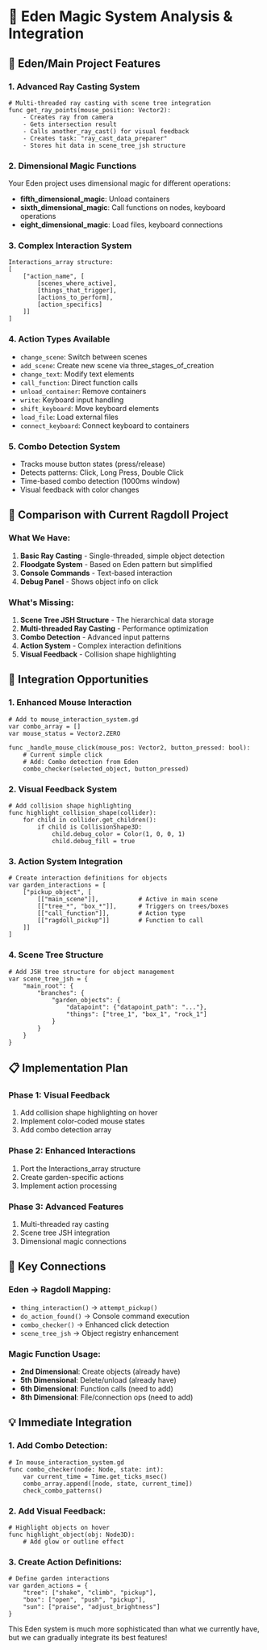 # 🔮 Eden Magic System Analysis & Integration

## 🎯 Eden/Main Project Features

### 1. **Advanced Ray Casting System**
```gdscript
# Multi-threaded ray casting with scene tree integration
func get_ray_points(mouse_position: Vector2):
    - Creates ray from camera
    - Gets intersection result
    - Calls another_ray_cast() for visual feedback
    - Creates task: "ray_cast_data_preparer"
    - Stores hit data in scene_tree_jsh structure
```

### 2. **Dimensional Magic Functions**
Your Eden project uses dimensional magic for different operations:
- **fifth_dimensional_magic**: Unload containers
- **sixth_dimensional_magic**: Call functions on nodes, keyboard operations
- **eight_dimensional_magic**: Load files, keyboard connections

### 3. **Complex Interaction System**
```gdscript
Interactions_array structure:
[
    ["action_name", [
        [scenes_where_active],
        [things_that_trigger],
        [actions_to_perform],
        [action_specifics]
    ]]
]
```

### 4. **Action Types Available**
- `change_scene`: Switch between scenes
- `add_scene`: Create new scene via three_stages_of_creation
- `change_text`: Modify text elements
- `call_function`: Direct function calls
- `unload_container`: Remove containers
- `write`: Keyboard input handling
- `shift_keyboard`: Move keyboard elements
- `load_file`: Load external files
- `connect_keyboard`: Connect keyboard to containers

### 5. **Combo Detection System**
- Tracks mouse button states (press/release)
- Detects patterns: Click, Long Press, Double Click
- Time-based combo detection (1000ms window)
- Visual feedback with color changes

## 🔄 Comparison with Current Ragdoll Project

### What We Have:
1. **Basic Ray Casting** - Single-threaded, simple object detection
2. **Floodgate System** - Based on Eden pattern but simplified
3. **Console Commands** - Text-based interaction
4. **Debug Panel** - Shows object info on click

### What's Missing:
1. **Scene Tree JSH Structure** - The hierarchical data storage
2. **Multi-threaded Ray Casting** - Performance optimization
3. **Combo Detection** - Advanced input patterns
4. **Action System** - Complex interaction definitions
5. **Visual Feedback** - Collision shape highlighting

## 🚀 Integration Opportunities

### 1. **Enhanced Mouse Interaction**
```gdscript
# Add to mouse_interaction_system.gd
var combo_array = []
var mouse_status = Vector2.ZERO

func _handle_mouse_click(mouse_pos: Vector2, button_pressed: bool):
    # Current simple click
    # Add: Combo detection from Eden
    combo_checker(selected_object, button_pressed)
```

### 2. **Visual Feedback System**
```gdscript
# Add collision shape highlighting
func highlight_collision_shape(collider):
    for child in collider.get_children():
        if child is CollisionShape3D:
            child.debug_color = Color(1, 0, 0, 1)
            child.debug_fill = true
```

### 3. **Action System Integration**
```gdscript
# Create interaction definitions for objects
var garden_interactions = [
    ["pickup_object", [
        [["main_scene"]],           # Active in main scene
        [["tree_*", "box_*"]],      # Triggers on trees/boxes
        [["call_function"]],        # Action type
        [["ragdoll_pickup"]]        # Function to call
    ]]
]
```

### 4. **Scene Tree Structure**
```gdscript
# Add JSH tree structure for object management
var scene_tree_jsh = {
    "main_root": {
        "branches": {
            "garden_objects": {
                "datapoint": {"datapoint_path": "..."},
                "things": ["tree_1", "box_1", "rock_1"]
            }
        }
    }
}
```

## 📋 Implementation Plan

### Phase 1: Visual Feedback
1. Add collision shape highlighting on hover
2. Implement color-coded mouse states
3. Add combo detection array

### Phase 2: Enhanced Interactions
1. Port the Interactions_array structure
2. Create garden-specific actions
3. Implement action processing

### Phase 3: Advanced Features
1. Multi-threaded ray casting
2. Scene tree JSH integration
3. Dimensional magic connections

## 🔗 Key Connections

### Eden → Ragdoll Mapping:
- `thing_interaction()` → `attempt_pickup()`
- `do_action_found()` → Console command execution
- `combo_checker()` → Enhanced click detection
- `scene_tree_jsh` → Object registry enhancement

### Magic Function Usage:
- **2nd Dimensional**: Create objects (already have)
- **5th Dimensional**: Delete/unload (already have)
- **6th Dimensional**: Function calls (need to add)
- **8th Dimensional**: File/connection ops (need to add)

## 💡 Immediate Integration

### 1. Add Combo Detection:
```gdscript
# In mouse_interaction_system.gd
func combo_checker(node: Node, state: int):
    var current_time = Time.get_ticks_msec()
    combo_array.append([node, state, current_time])
    check_combo_patterns()
```

### 2. Add Visual Feedback:
```gdscript
# Highlight objects on hover
func highlight_object(obj: Node3D):
    # Add glow or outline effect
```

### 3. Create Action Definitions:
```gdscript
# Define garden interactions
var garden_actions = {
    "tree": ["shake", "climb", "pickup"],
    "box": ["open", "push", "pickup"],
    "sun": ["praise", "adjust_brightness"]
}
```

This Eden system is much more sophisticated than what we currently have, but we can gradually integrate its best features!